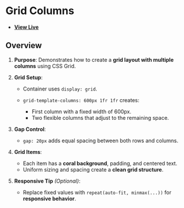 # Grid Columns

- [**View Live**](https://tahmid-sarker.github.io/Modern-HTML-CSS-Notes/11-CSS-Grid/01-Grid-Columns/)

## Overview

1. **Purpose**: Demonstrates how to create a **grid layout with multiple columns** using CSS Grid.

2. **Grid Setup**:

   * Container uses `display: grid`.
   * `grid-template-columns: 600px 1fr 1fr` creates:

     * First column with a fixed width of 600px.
     * Two flexible columns that adjust to the remaining space.

3. **Gap Control**:

   * `gap: 20px` adds equal spacing between both rows and columns.

4. **Grid Items**:

   * Each item has a **coral background**, padding, and centered text.
   * Uniform sizing and spacing create a **clean grid structure**.

5. **Responsive Tip** *(Optional)*:

   * Replace fixed values with `repeat(auto-fit, minmax(...))` for **responsive behavior**.
